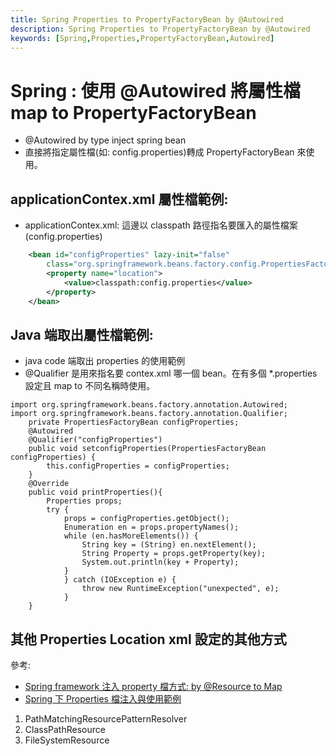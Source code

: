 ```yaml
---
title: Spring Properties to PropertyFactoryBean by @Autowired
description: Spring Properties to PropertyFactoryBean by @Autowired
keywords: [Spring,Properties,PropertyFactoryBean,Autowired]
---
```


# Spring : 使用 @Autowired 將屬性檔 map to PropertyFactoryBean

* @Autowired by type inject spring bean
* 直接將指定屬性檔(如: config.properties)轉成 PropertyFactoryBean 來使用。

## applicationContex.xml 屬性檔範例: 

* applicationContex.xml: 這邊以 classpath 路徑指名要匯入的屬性檔案(config.properties)

```xml
    <bean id="configProperties" lazy-init="false"
        class="org.springframework.beans.factory.config.PropertiesFactoryBean">
        <property name="location">
            <value>classpath:config.properties</value>
        </property>
    </bean>
```    
 

## Java 端取出屬性檔範例: 
* java code 端取出 properties 的使用範例
* @Qualifier 是用來指名要 contex.xml 哪一個 bean。在有多個 *.properties 設定且 map to 不同名稱時使用。

```
import org.springframework.beans.factory.annotation.Autowired;
import org.springframework.beans.factory.annotation.Qualifier;
    private PropertiesFactoryBean configProperties;
    @Autowired
    @Qualifier("configProperties")
    public void setconfigProperties(PropertiesFactoryBean configProperties) {
        this.configProperties = configProperties;
    }
    @Override
    public void printProperties(){
        Properties props;
        try {
            props = configProperties.getObject();
	        Enumeration en = props.propertyNames();
	        while (en.hasMoreElements()) {
	            String key = (String) en.nextElement();
	            String Property = props.getProperty(key);
	            System.out.println(key + Property);
	        }
	        } catch (IOException e) {
	            throw new RuntimeException("unexpected", e);
	        }
    }
```     

## 其他 Properties Location xml 設定的其他方式
參考: 
   * [Spring framework 注入 property 檔方式: by @Resource to Map](./Spring_Property_inject_AtResource_to_Map)
   * [Spring 下 Properties 檔注入與使用範例](./Spring_List_Proerties)

1. PathMatchingResourcePatternResolver
1. ClassPathResource
1. FileSystemResource
<br/>        